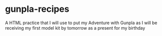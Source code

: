 # gunpla-recipes
A HTML practice that I will use to put my Adventure with Gunpla as I will be receiving my first model kit by tomorrow as a present for my birthday
